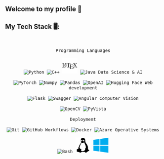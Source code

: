 ## Welcome to my profile 🚀

<!--
**AlejandroFernandezLuces/AlejandroFernandezLuces** is a ✨ _special_ ✨ repository because its `README.md` (this file) appears on your GitHub profile.

Here are some ideas to get you started:

- 🔭 I’m currently working on ...
- 🌱 I’m currently learning ...
- 👯 I’m looking to collaborate on ...
- 🤔 I’m looking for help with ...
- 💬 Ask me about ...
- 📫 How to reach me: ...
- 😄 Pronouns: ...
- ⚡ Fun fact: ...
-->

## My Tech Stack 🖥️:

<br>
<p style="display: inline-block;" align="center">
  <kbd>
    <kbd>Programming Languages</kbd>
    <br>
    <br>
    <img width="50px" title="Python" src="https://cdn.jsdelivr.net/gh/devicons/devicon/icons/python/python-plain.svg" /> 
    <img width="50px" title="C++" src="https://cdn.jsdelivr.net/gh/devicons/devicon/icons/cplusplus/cplusplus-plain.svg" /> 
    <img width="50px" title="Latex" src="https://github.com/devicons/devicon/blob/master/icons/latex/latex-original.svg" /> 
    <img width="50px" title="Java" src="https://cdn.jsdelivr.net/gh/devicons/devicon/icons/java/java-plain.svg" /> 
  </kbd>
  <kbd>
    <kbd>Data Science & AI</kbd>
    <br>
    <br>
    <img width="50px" title="PyTorch" src="https://cdn.jsdelivr.net/gh/devicons/devicon/icons/pytorch/pytorch-original.svg" />
    <img width="50px" title="Numpy" src="https://cdn.jsdelivr.net/gh/devicons/devicon/icons/numpy/numpy-original.svg" />
    <img width="50px" title="Pandas" src="https://cdn.jsdelivr.net/gh/devicons/devicon/icons/pandas/pandas-original.svg" />
    <img width="50px" title="OpenAI" src="https://github.com/simple-icons/simple-icons/blob/develop/icons/openai.svg" />
    <img width="50px" title="Hugging Face" src="https://huggingface.co/front/assets/huggingface_logo.svg" />
  </kbd>
  <kbd>
    <kbd>Web development</kbd>
    <br>
    <br>
    <img width="50px" title="Flask" src="https://cdn.jsdelivr.net/gh/devicons/devicon/icons/flask/flask-original-wordmark.svg" />
    <img width="50px" title="Swagger" src="https://github.com/simple-icons/simple-icons/blob/develop/icons/swagger.svg" />
    <img width="50px" title="Angular" src="https://cdn.jsdelivr.net/gh/devicons/devicon/icons/angularjs/angularjs-plain.svg" />
  </kbd>
   <kbd>
    <kbd>Computer Vision</kbd>
    <br>
    <br>
    <img width="50px" title="OpenCV" src="https://cdn.jsdelivr.net/gh/devicons/devicon/icons/opencv/opencv-original.svg" />
    <img width="120px" title="PyVista" src="https://docs.pyvista.org/version/stable/_static/pyvista_logo_sm.png" />
  </kbd>
  <br>
  <br>
  <kbd>
    <kbd>Deployment</kbd>
    <br>
    <br>
    <img width="50px" title="Git" src="https://cdn.jsdelivr.net/gh/devicons/devicon/icons/git/git-plain.svg" />
    <img width="50px" title="GitHub Workflows" src="https://cdn.jsdelivr.net/gh/devicons/devicon/icons/github/github-original.svg" />
    <img width="50px" title="Docker" src="https://cdn.jsdelivr.net/gh/devicons/devicon/icons/docker/docker-plain.svg" />
    <img width="50px" title="Azure" src="https://cdn.jsdelivr.net/gh/devicons/devicon/icons/azure/azure-plain.svg" />
  </kbd>
  <kbd>
    <kbd>Operative Systems</kbd>
    <br>
    <br>
    <img width="50px" title="Bash" src="https://cdn.jsdelivr.net/gh/devicons/devicon/icons/bash/bash-original.svg" />
    <img width="50px" title="Linux" src="https://github.com/devicons/devicon/blob/master/icons/linux/linux-plain.svg" />
    <img width="50px" title="Windows" src="https://github.com/devicons/devicon/blob/master/icons/windows8/windows8-original.svg" />
  </kbd>
</p>
